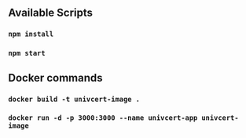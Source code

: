 ## Available Scripts

### `npm install`

### `npm start`

## Docker commands

### `docker build -t univcert-image .`

### `docker run -d -p 3000:3000 --name univcert-app univcert-image`